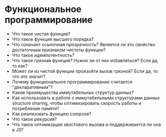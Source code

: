 # Функциональное программирование

* Что такое чистая функция?
* Что такое функция высшего порядка?
* Что означает ссылочная прозрачность? Является ли это свойство достаточным признаком чистоты функции?
* Что такое идемпотентность?
* Что такое грязная функция? Нужно ли от них избавляться? Если да, то как?
* Может ли из чистой функции произойти вызов грязной? Если да, то что это значит?
* Почему функциональное программирование считается "декларативным"?
* Какие преимущества иммутабельных структур данных?
* Как использовать в работе с иммутабельными структурами данных structure sharing, чтобы оптимизировать скорость работы и потребление памяти?
* Как реализовать функцию compose?
* Что такое рекурсия?
* Что такое оптимизация хвостового вызова и поддерживается ли она в JS?
